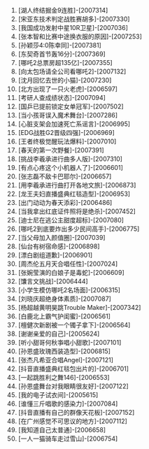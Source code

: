 
1. [湖人终结掘金9连胜]-[2007314]
1. [宋亚东技术判定战胜赛胡多]-[2007330]
1. [我国成功发射中星10R卫星]-[2007036]
1. [张本智和比赛中途换衣服的原因]-[2007253]
1. [孙颖莎4:0陈幸同]-[2007381]
1. [东契奇首节轰16分]-[2007369]
1. [哪吒2总票房超135亿]-[2007355]
1. [向太包场请全公司看哪吒2]-[2007132]
1. [沈月回忆去世的小猫]-[2007230]
1. [北方出现了一只火老虎]-[2006597]
1. [考研人查成绩状态]-[2007094]
1. [国乒已提前锁定女单冠军]-[2007502]
1. [当小孩哥误入魔术舞台]-[2007286]
1. [心脏支架会加速死亡系谣言]-[2006995]
1. [EDG战胜G2晋级四强]-[2006969]
1. [王者终极觉醒玩法爆料]-[2007010]
1. [春天的第一次野餐]-[2007391]
1. [挑战李羲承进行曲多人版]-[2007310]
1. [有点心疼这个小机器人了]-[2006601]
1. [张志磊不敌卡巴耶尔]-[2006657]
1. [用李羲承进行曲打开各地文旅]-[2006873]
1. [龙王夫妇直播盛典红毯造型]-[2006953]
1. [出门动动为春天添彩]-[2006486]
1. [当我拿出红底证件照将是绝杀]-[2007452]
1. [迪士尼在逃公主甜度超标]-[2007080]
1. [哪吒2到底要炸出多少民间高手]-[2006775]
1. [当父母加入颜值圈]-[2007039]
1. [仙台有树宿命感]-[2006898]
1. [漂白剧组道歉]-[2006901]
1. [周杰伦五月天合唱任性]-[2007024]
1. [张婉莹演的白娘子是毒蛇]-[2006609]
1. [馕言文挑战]-[2006444]
1. [小学生模仿哪吒2名场面]-[2006315]
1. [刘晓庆超绝身体素质]-[2007087]
1. [杨超越黄明昊跳Trouble Maker]-[2007342]
1. [白鹿北上霸气护闺蜜]-[2006561]
1. [檀健次新剧被一个镯子拿下]-[2006564]
1. [谢谢亲爱的自己]-[2005624]
1. [听小甜哥何秋亊唱小甜歌]-[2007101]
1. [孙恩盛玫瑰西装造型]-[2006815]
1. [张杰凡希亚合唱Angel]-[2007121]
1. [抖音直播盛典红毯包出片的]-[2006701]
1. [一起跳胜利之舞146]-[2006553]
1. [孙恩盛舞台对我眼睛很友好]-[2007122]
1. [我的电子试衣间]-[2005615]
1. [谁懂三斤唱歌的感染力]-[2007084]
1. [抖音直播有自己的群像天花板]-[2007152]
1. [在广州感觉不可思议的地方]-[2007112]
1. [我知道自己太普通]-[2006658]
1. [一人一猫骑车走过雪山]-[2006754]